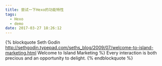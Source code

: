 ```yaml
---
title: 尝试一下Hexo的功能特性
tags:
  - Hexo
  - demo
date: 2017-03-27 18:26:12
---
```



{% blockquote Seth Godin http://sethgodin.typepad.com/seths_blog/2009/07/welcome-to-island-marketing.html Welcome to Island Marketing %}
Every interaction is both precious and an opportunity to delight.
{% endblockquote %}